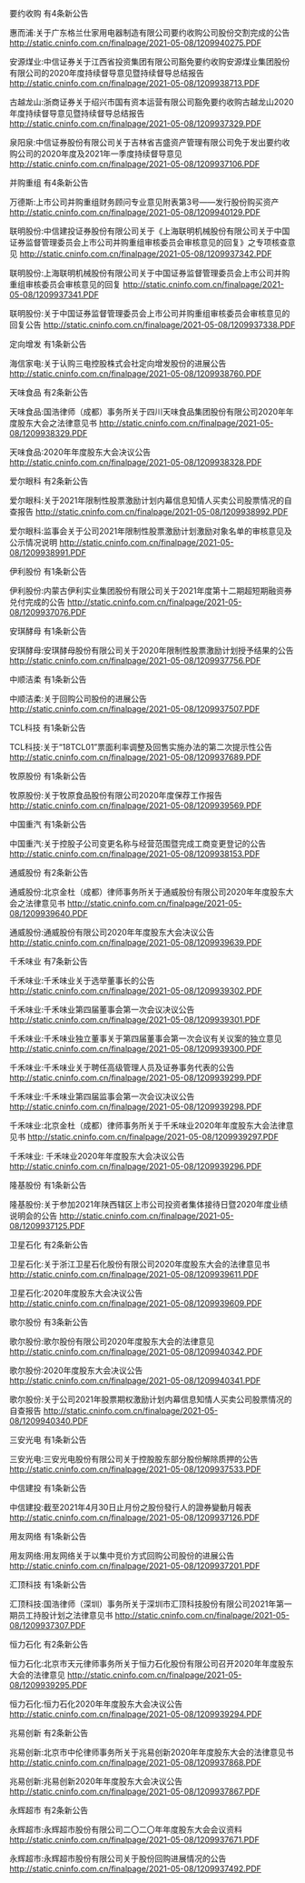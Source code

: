 要约收购 有4条新公告 

惠而浦:关于广东格兰仕家用电器制造有限公司要约收购公司股份交割完成的公告 http://static.cninfo.com.cn/finalpage/2021-05-08/1209940275.PDF 

安源煤业:中信证券关于江西省投资集团有限公司豁免要约收购安源煤业集团股份有限公司的2020年度持续督导意见暨持续督导总结报告 http://static.cninfo.com.cn/finalpage/2021-05-08/1209938713.PDF 

古越龙山:浙商证券关于绍兴市国有资本运营有限公司豁免要约收购古越龙山2020年度持续督导意见暨持续督导总结报告 http://static.cninfo.com.cn/finalpage/2021-05-08/1209937329.PDF 

泉阳泉:中信证券股份有限公司关于吉林省吉盛资产管理有限公司免于发出要约收购公司的2020年度及2021年一季度持续督导意见 http://static.cninfo.com.cn/finalpage/2021-05-08/1209937106.PDF 

并购重组 有4条新公告 

万德斯:上市公司并购重组财务顾问专业意见附表第3号——发行股份购买资产 http://static.cninfo.com.cn/finalpage/2021-05-08/1209940129.PDF 

联明股份:中信建投证券股份有限公司关于《上海联明机械股份有限公司关于中国证券监督管理委员会上市公司并购重组审核委员会审核意见的回复》之专项核查意见 http://static.cninfo.com.cn/finalpage/2021-05-08/1209937342.PDF 

联明股份:上海联明机械股份有限公司关于中国证券监督管理委员会上市公司并购重组审核委员会审核意见的回复 http://static.cninfo.com.cn/finalpage/2021-05-08/1209937341.PDF 

联明股份:关于中国证券监督管理委员会上市公司并购重组审核委员会审核意见的回复公告 http://static.cninfo.com.cn/finalpage/2021-05-08/1209937338.PDF 

定向增发 有1条新公告 

海信家电:关于认购三电控股株式会社定向增发股份的进展公告 http://static.cninfo.com.cn/finalpage/2021-05-08/1209938760.PDF 

天味食品 有2条新公告 

天味食品:国浩律师（成都）事务所关于四川天味食品集团股份有限公司2020年年度股东大会之法律意见书 http://static.cninfo.com.cn/finalpage/2021-05-08/1209938329.PDF 

天味食品:2020年年度股东大会决议公告 http://static.cninfo.com.cn/finalpage/2021-05-08/1209938328.PDF 

爱尔眼科 有2条新公告 

爱尔眼科:关于2021年限制性股票激励计划内幕信息知情人买卖公司股票情况的自查报告 http://static.cninfo.com.cn/finalpage/2021-05-08/1209938992.PDF 

爱尔眼科:监事会关于公司2021年限制性股票激励计划激励对象名单的审核意见及公示情况说明 http://static.cninfo.com.cn/finalpage/2021-05-08/1209938991.PDF 

伊利股份 有1条新公告 

伊利股份:内蒙古伊利实业集团股份有限公司关于2021年度第十二期超短期融资券兑付完成的公告 http://static.cninfo.com.cn/finalpage/2021-05-08/1209937076.PDF 

安琪酵母 有1条新公告 

安琪酵母:安琪酵母股份有限公司关于2020年限制性股票激励计划授予结果的公告 http://static.cninfo.com.cn/finalpage/2021-05-08/1209937756.PDF 

中顺洁柔 有1条新公告 

中顺洁柔:关于回购公司股份的进展公告 http://static.cninfo.com.cn/finalpage/2021-05-08/1209937507.PDF 

TCL科技 有1条新公告 

TCL科技:关于“18TCL01”票面利率调整及回售实施办法的第二次提示性公告 http://static.cninfo.com.cn/finalpage/2021-05-08/1209937689.PDF 

牧原股份 有1条新公告 

牧原股份:关于牧原食品股份有限公司2020年度保荐工作报告 http://static.cninfo.com.cn/finalpage/2021-05-08/1209939569.PDF 

中国重汽 有1条新公告 

中国重汽:关于控股子公司变更名称与经营范围暨完成工商变更登记的公告 http://static.cninfo.com.cn/finalpage/2021-05-08/1209938153.PDF 

通威股份 有2条新公告 

通威股份:北京金杜（成都）律师事务所关于通威股份有限公司2020年年度股东大会之法律意见书 http://static.cninfo.com.cn/finalpage/2021-05-08/1209939640.PDF 

通威股份:通威股份有限公司2020年年度股东大会决议公告 http://static.cninfo.com.cn/finalpage/2021-05-08/1209939639.PDF 

千禾味业 有7条新公告 

千禾味业:千禾味业关于选举董事长的公告 http://static.cninfo.com.cn/finalpage/2021-05-08/1209939302.PDF 

千禾味业:千禾味业第四届董事会第一次会议决议公告 http://static.cninfo.com.cn/finalpage/2021-05-08/1209939301.PDF 

千禾味业:千禾味业独立董事关于第四届董事会第一次会议有关议案的独立意见 http://static.cninfo.com.cn/finalpage/2021-05-08/1209939300.PDF 

千禾味业:千禾味业关于聘任高级管理人员及证券事务代表的公告 http://static.cninfo.com.cn/finalpage/2021-05-08/1209939299.PDF 

千禾味业:千禾味业第四届监事会第一次会议决议公告 http://static.cninfo.com.cn/finalpage/2021-05-08/1209939298.PDF 

千禾味业:北京金杜（成都）律师事务所关于千禾味业2020年年度股东大会法律意见书 http://static.cninfo.com.cn/finalpage/2021-05-08/1209939297.PDF 

千禾味业:  千禾味业2020年年度股东大会决议公告 http://static.cninfo.com.cn/finalpage/2021-05-08/1209939296.PDF 

隆基股份 有1条新公告 

隆基股份:关于参加2021年陕西辖区上市公司投资者集体接待日暨2020年度业绩说明会的公告 http://static.cninfo.com.cn/finalpage/2021-05-08/1209937125.PDF 

卫星石化 有2条新公告 

卫星石化:关于浙江卫星石化股份有限公司2020年度股东大会的法律意见书 http://static.cninfo.com.cn/finalpage/2021-05-08/1209939611.PDF 

卫星石化:2020年度股东大会决议公告 http://static.cninfo.com.cn/finalpage/2021-05-08/1209939609.PDF 

歌尔股份 有3条新公告 

歌尔股份:歌尔股份有限公司2020年度股东大会的法律意见 http://static.cninfo.com.cn/finalpage/2021-05-08/1209940342.PDF 

歌尔股份:2020年度股东大会决议公告 http://static.cninfo.com.cn/finalpage/2021-05-08/1209940341.PDF 

歌尔股份:关于公司2021年股票期权激励计划内幕信息知情人买卖公司股票情况的自查报告 http://static.cninfo.com.cn/finalpage/2021-05-08/1209940340.PDF 

三安光电 有1条新公告 

三安光电:三安光电股份有限公司关于控股股东部分股份解除质押的公告 http://static.cninfo.com.cn/finalpage/2021-05-08/1209937533.PDF 

中信建投 有1条新公告 

中信建投:截至2021年4月30日止月份之股份發行人的證券變動月報表 http://static.cninfo.com.cn/finalpage/2021-05-08/1209937126.PDF 

用友网络 有1条新公告 

用友网络:用友网络关于以集中竞价方式回购公司股份的进展公告 http://static.cninfo.com.cn/finalpage/2021-05-08/1209937201.PDF 

汇顶科技 有1条新公告 

汇顶科技:国浩律师（深圳）事务所关于深圳市汇顶科技股份有限公司2021年第一期员工持股计划之法律意见书 http://static.cninfo.com.cn/finalpage/2021-05-08/1209937307.PDF 

恒力石化 有2条新公告 

恒力石化:北京市天元律师事务所关于恒力石化股份有限公司召开2020年年度股东大会的法律意见 http://static.cninfo.com.cn/finalpage/2021-05-08/1209939295.PDF 

恒力石化:恒力石化2020年年度股东大会决议公告 http://static.cninfo.com.cn/finalpage/2021-05-08/1209939294.PDF 

兆易创新 有2条新公告 

兆易创新:北京市中伦律师事务所关于兆易创新2020年年度股东大会的法律意见书 http://static.cninfo.com.cn/finalpage/2021-05-08/1209937868.PDF 

兆易创新:兆易创新2020年年度股东大会决议公告 http://static.cninfo.com.cn/finalpage/2021-05-08/1209937867.PDF 

永辉超市 有2条新公告 

永辉超市:永辉超市股份有限公司二〇二〇年年度股东大会会议资料 http://static.cninfo.com.cn/finalpage/2021-05-08/1209937671.PDF 

永辉超市:永辉超市股份有限公司关于股份回购进展情况的公告 http://static.cninfo.com.cn/finalpage/2021-05-08/1209937492.PDF 


